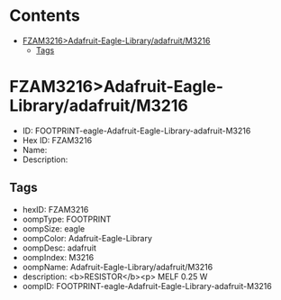 



Contents
========

* [FZAM3216>Adafruit-Eagle-Library/adafruit/M3216](#fzam3216adafruit-eagle-libraryadafruitm3216)
	* [Tags](#tags)

# FZAM3216>Adafruit-Eagle-Library/adafruit/M3216

- ID: FOOTPRINT-eagle-Adafruit-Eagle-Library-adafruit-M3216
- Hex ID: FZAM3216
- Name: 
- Description: 

## Tags

- hexID: FZAM3216
- oompType: FOOTPRINT
- oompSize: eagle
- oompColor: Adafruit-Eagle-Library
- oompDesc: adafruit
- oompIndex: M3216
- oompName: Adafruit-Eagle-Library/adafruit/M3216
- description: &lt;b&gt;RESISTOR&lt;/b&gt;&lt;p&gt;
MELF 0.25 W
- oompID: FOOTPRINT-eagle-Adafruit-Eagle-Library-adafruit-M3216
